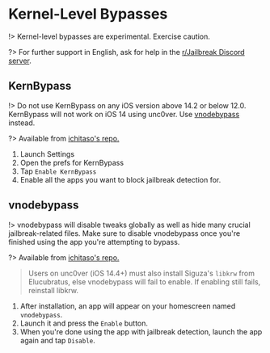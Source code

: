 # Kernel-Level Bypasses

!> Kernel-level bypasses are experimental. Exercise caution.

?> For further support in English, ask for help in the [r/Jailbreak Discord server](https://discord.gg/jb).

## KernBypass

!> Do not use KernBypass on any iOS version above 14.2 or below 12.0.
KernBypass will not work on iOS 14 using unc0ver. Use [vnodebypass](#vnodebypass) instead.

?> Available from [ichitaso's repo.](https://cydia.ichitaso.com/)

1. Launch Settings
2. Open the prefs for KernBypass
3. Tap `Enable KernBypass`
4. Enable all the apps you want to block jailbreak detection for.

## vnodebypass

!> vnodebypass will disable tweaks globally as well as hide many crucial jailbreak-related files. Make sure to disable vnodebypass once you're finished using the app you're attempting to bypass.

?> Available from [ichitaso's repo.](https://cydia.ichitaso.com/)

> Users on unc0ver (iOS 14.4+) must also install Siguza's `libkrw` from Elucubratus, else vnodebypass will fail to enable. If enabling still fails, reinstall libkrw.

1. After installation, an app will appear on your homescreen named `vnodebypass`.
2. Launch it and press the `Enable` button.
3. When you're done using the app with jailbreak detection, launch the app again and tap `Disable`.
